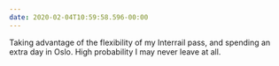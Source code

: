```yaml
---
date: 2020-02-04T10:59:58.596-00:00
---
```

Taking advantage of the flexibility of my Interrail pass, and spending an extra day in Oslo. High probability I may never leave at all.
